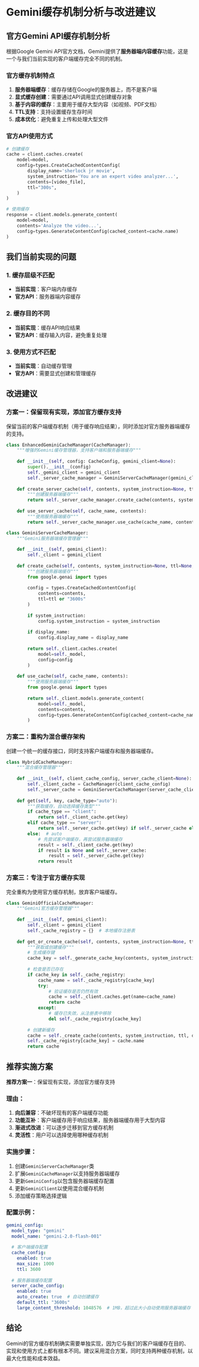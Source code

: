 # Gemini缓存机制分析与改进建议

## 官方Gemini API缓存机制分析

根据Google Gemini API官方文档，Gemini提供了**服务器端内容缓存**功能，这是一个与我们当前实现的客户端缓存完全不同的机制。

### 官方缓存机制特点

1. **服务器端缓存**：缓存存储在Google的服务器上，而不是客户端
2. **显式缓存创建**：需要通过API调用显式创建缓存对象
3. **基于内容的缓存**：主要用于缓存大型内容（如视频、PDF文档）
4. **TTL支持**：支持设置缓存生存时间
5. **成本优化**：避免重复上传和处理大型文件

### 官方API使用方式

```python
# 创建缓存
cache = client.caches.create(
    model=model,
    config=types.CreateCachedContentConfig(
        display_name='sherlock jr movie',
        system_instruction='You are an expert video analyzer...',
        contents=[video_file],
        ttl="300s",
    )
)

# 使用缓存
response = client.models.generate_content(
    model=model,
    contents='Analyze the video...',
    config=types.GenerateContentConfig(cached_content=cache.name)
)
```

## 我们当前实现的问题

### 1. 缓存层级不匹配
- **当前实现**：客户端内存缓存
- **官方API**：服务器端内容缓存

### 2. 缓存目的不同
- **当前实现**：缓存API响应结果
- **官方API**：缓存输入内容，避免重复处理

### 3. 使用方式不匹配
- **当前实现**：自动缓存管理
- **官方API**：需要显式创建和管理缓存

## 改进建议

### 方案一：保留现有实现，添加官方缓存支持

保留当前的客户端缓存机制（用于缓存响应结果），同时添加对官方服务器端缓存的支持。

```python
class EnhancedGeminiCacheManager(CacheManager):
    """增强的Gemini缓存管理器，支持客户端和服务器端缓存"""
    
    def __init__(self, config: CacheConfig, gemini_client=None):
        super().__init__(config)
        self._gemini_client = gemini_client
        self._server_cache_manager = GeminiServerCacheManager(gemini_client)
    
    def create_server_cache(self, contents, system_instruction=None, ttl=None, display_name=None):
        """创建服务器端缓存"""
        return self._server_cache_manager.create_cache(contents, system_instruction, ttl, display_name)
    
    def use_server_cache(self, cache_name, contents):
        """使用服务器端缓存"""
        return self._server_cache_manager.use_cache(cache_name, contents)

class GeminiServerCacheManager:
    """Gemini服务器端缓存管理器"""
    
    def __init__(self, gemini_client):
        self._client = gemini_client
    
    def create_cache(self, contents, system_instruction=None, ttl=None, display_name=None):
        """创建服务器端缓存"""
        from google.genai import types
        
        config = types.CreateCachedContentConfig(
            contents=contents,
            ttl=ttl or "3600s"
        )
        
        if system_instruction:
            config.system_instruction = system_instruction
        
        if display_name:
            config.display_name = display_name
        
        return self._client.caches.create(
            model=self._model,
            config=config
        )
    
    def use_cache(self, cache_name, contents):
        """使用服务器端缓存"""
        from google.genai import types
        
        return self._client.models.generate_content(
            model=self._model,
            contents=contents,
            config=types.GenerateContentConfig(cached_content=cache_name)
        )
```

### 方案二：重构为混合缓存架构

创建一个统一的缓存接口，同时支持客户端缓存和服务器端缓存。

```python
class HybridCacheManager:
    """混合缓存管理器"""
    
    def __init__(self, client_cache_config, server_cache_client=None):
        self._client_cache = CacheManager(client_cache_config)
        self._server_cache = GeminiServerCacheManager(server_cache_client) if server_cache_client else None
    
    def get(self, key, cache_type="auto"):
        """获取缓存，自动选择缓存类型"""
        if cache_type == "client":
            return self._client_cache.get(key)
        elif cache_type == "server":
            return self._server_cache.get(key) if self._server_cache else None
        else:  # auto
            # 先尝试客户端缓存，再尝试服务器端缓存
            result = self._client_cache.get(key)
            if result is None and self._server_cache:
                result = self._server_cache.get(key)
            return result
```

### 方案三：专注于官方缓存实现

完全重构为使用官方缓存机制，放弃客户端缓存。

```python
class GeminiOfficialCacheManager:
    """Gemini官方缓存管理器"""
    
    def __init__(self, gemini_client):
        self._client = gemini_client
        self._cache_registry = {}  # 本地缓存注册表
    
    def get_or_create_cache(self, contents, system_instruction=None, ttl=None, display_name=None):
        """获取或创建缓存"""
        # 生成缓存键
        cache_key = self._generate_cache_key(contents, system_instruction)
        
        # 检查是否已存在
        if cache_key in self._cache_registry:
            cache_name = self._cache_registry[cache_key]
            try:
                # 验证缓存是否仍然有效
                cache = self._client.caches.get(name=cache_name)
                return cache
            except:
                # 缓存已失效，从注册表中移除
                del self._cache_registry[cache_key]
        
        # 创建新缓存
        cache = self._create_cache(contents, system_instruction, ttl, display_name)
        self._cache_registry[cache_key] = cache.name
        return cache
```

## 推荐实施方案

**推荐方案一**：保留现有实现，添加官方缓存支持

### 理由：
1. **向后兼容**：不破坏现有的客户端缓存功能
2. **功能互补**：客户端缓存用于响应结果，服务器端缓存用于大型内容
3. **渐进式改进**：可以逐步迁移到官方缓存机制
4. **灵活性**：用户可以选择使用哪种缓存机制

### 实施步骤：
1. 创建`GeminiServerCacheManager`类
2. 扩展`GeminiCacheManager`以支持服务器端缓存
3. 更新`GeminiConfig`以包含服务器端缓存配置
4. 更新`GeminiClient`以使用混合缓存机制
5. 添加缓存策略选择逻辑

### 配置示例：
```yaml
gemini_config:
  model_type: "gemini"
  model_name: "gemini-2.0-flash-001"
  
  # 客户端缓存配置
  cache_config:
    enabled: true
    max_size: 1000
    ttl: 3600
  
  # 服务器端缓存配置
  server_cache_config:
    enabled: true
    auto_create: true  # 自动创建缓存
    default_ttl: "3600s"
    large_content_threshold: 1048576  # 1MB，超过此大小自动使用服务器端缓存
```

## 结论

Gemini的官方缓存机制确实需要单独实现，因为它与我们的客户端缓存在目的、实现和使用方式上都有根本不同。建议采用混合方案，同时支持两种缓存机制，以最大化性能和成本效益。
